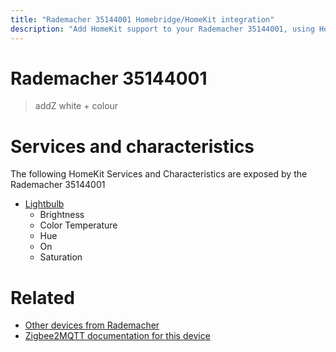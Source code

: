 ```yaml
---
title: "Rademacher 35144001 Homebridge/HomeKit integration"
description: "Add HomeKit support to your Rademacher 35144001, using Homebridge, Zigbee2MQTT and homebridge-z2m."
---
```

<!---
This file has been GENERATED using src/docgen/docgen.ts
DO NOT EDIT THIS FILE MANUALLY!
-->
# Rademacher 35144001
> addZ white + colour


# Services and characteristics
The following HomeKit Services and Characteristics are exposed by
the Rademacher 35144001

* [Lightbulb](../../light.md)
  * Brightness
  * Color Temperature
  * Hue
  * On
  * Saturation


# Related
* [Other devices from Rademacher](../index.md#rademacher)
* [Zigbee2MQTT documentation for this device](https://www.zigbee2mqtt.io/devices/35144001.html)